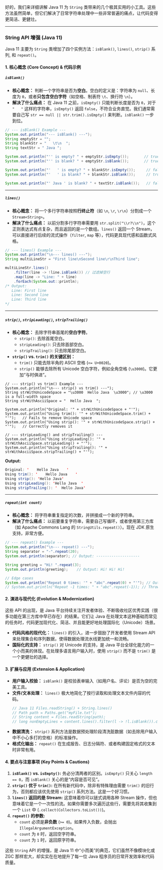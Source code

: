 好的，我们来详细讲解 Java 11 为 `String` 类带来的几个极其实用的小工具。这些方法虽然简单，但它们解决了日常字符串处理中一些非常普遍的痛点，让代码变得更简洁、更健壮。

---

### String API 增强 (Java 11)

Java 11 主要为 `String` 类增加了四个实例方法：`isBlank()`, `lines()`, `strip()` 系列, 和 `repeat()`。

#### 1. 核心概念 (Core Concept) & 代码示例

##### **`isBlank()`**

*   **核心概念：** 判断一个字符串是否为**空白**。空白的定义是：字符串为 `null`、长度为 `0`，或者**只包含空白字符**（如空格、制表符 `\t`、换行符 `\n`）。
*   **解决了什么痛点：** 在 Java 11 之前，`isEmpty()` 只能判断长度是否为 `0`，对于 `"   "` 这样的字符串，`isEmpty()` 返回 `false`，不符合业务直觉。我们通常需要自己写 `str == null || str.trim().isEmpty()` 来判断。`isBlank()` 一步到位。

```java
// --- isBlank() Example ---
System.out.println("--- isBlank() ---");
String emptyStr = "";
String blankStr = "   \t\n  ";
String textStr = " Java ";

System.out.println("'' is empty? " + emptyStr.isEmpty());       // true
System.out.println("'' is blank? " + emptyStr.isBlank());       // true

System.out.println("'   ' is empty? " + blankStr.isEmpty());     // false
System.out.println("'   ' is blank? " + blankStr.isBlank());     // true

System.out.println("' Java ' is blank? " + textStr.isBlank());   // false
```

---

##### **`lines()`**

*   **核心概念：** 将一个多行字符串按照**行终止符**（如 `\n`, `\r`, `\r\n`）分割成一个 `Stream<String>`。
*   **解决了什么痛点：** 以前分割多行字符串需要用 `str.split("\\r?\\n")`，这个正则表达式有点复杂，而且返回的是一个数组。`lines()` 返回一个 Stream，可以直接进行后续的流式操作（`filter`, `map` 等），代码更具现代感和函数式风格。

```java
// --- lines() Example ---
System.out.println("\n--- lines() ---");
String multiLineStr = "First line\nSecond line\r\nThird line";

multiLineStr.lines()
    .filter(line -> !line.isBlank()) // 过滤掉空行
    .map(line -> "Line: " + line)
    .forEach(System.out::println);
/* Output:
   Line: First line
   Line: Second line
   Line: Third line
*/
```

---

##### **`strip()`, `stripLeading()`, `stripTrailing()`**

*   **核心概念：** 去除字符串首尾的**空白字符**。
    *   `strip()`: 去除首尾空白。
    *   `stripLeading()`: 只去除首部空白。
    *   `stripTrailing()`: 只去除尾部空白。
*   **`strip()` vs. `trim()` 的关键区别：**
    *   `trim()` 只能去除半角的 ASCII 空格 (`<= U+0020`)。
    *   `strip()` 能够去除所有 Unicode 空白字符，例如全角空格 (`\u3000`)。它更加“与时俱进”。

```
// --- strip() vs trim() Example ---
System.out.println("\n--- strip() vs trim() ---");
String strWithUnicodeSpace = "\u3000  Hello Java  \u3000"; // \u3000 is a full-width space
String strWithAsciiSpace = "  Hello Java  ";

System.out.println("Original: '" + strWithUnicodeSpace + "'");
System.out.println("Using trim(): '" + strWithUnicodeSpace.trim() + "'");   // Fails to remove Unicode space
System.out.println("Using strip(): '" + strWithUnicodeSpace.strip() + "'");   // Correctly removes it

// --- stripLeading() and stripTrailing() ---
System.out.println("Using stripLeading(): '" + strWithAsciiSpace.stripLeading() + "'");
System.out.println("Using stripTrailing(): '" + strWithAsciiSpace.stripTrailing() + "'");
```

**Output:**
```java
Original: '　  Hello Java  　'
Using trim(): '　  Hello Java  　'
Using strip(): 'Hello Java'
Using stripLeading(): 'Hello Java  '
Using stripTrailing(): '  Hello Java'
```

---

##### **`repeat(int count)`**

*   **核心概念：** 将字符串重复指定的次数，并拼接成一个新的字符串。
*   **解决了什么痛点：** 以前要重复字符串，需要自己写循环，或者使用第三方库（如 Apache Commons Lang 的 `StringUtils.repeat()`）。现在 JDK 原生支持，非常方便。

```java
// --- repeat() Example ---
System.out.println("\n--- repeat() ---");
String separator = "-".repeat(20);
System.out.println(separator); // Output: --------------------

String greeting = "Hi! ".repeat(3);
System.out.println(greeting);    // Output: Hi! Hi! Hi! 

// Edge cases
System.out.println("Repeat 0 times: '" + "abc".repeat(0) + "'"); // Output: '' (empty string)
// System.out.println("Repeat -1 times: " + "abc".repeat(-1)); // Throws IllegalArgumentException
```

#### 2. 演进与现代化 (Evolution & Modernization)

这些 API 的出现，是 Java 平台持续关注开发者体验、不断吸收社区优秀实践（很多功能在第三方库中早已存在）的结果。它们让 Java 在处理文本这种基础而常见的任务时，代码更加现代化、简洁、并且能更好地处理国际化（Unicode）场景。

*   **代码风格的现代化：** `lines()` 的引入，进一步鼓励了开发者使用 Stream API 来处理集合和序列数据，使得数据处理流水线更加统一和流畅。
*   **国际化的支持：** `strip()` 对 Unicode 的支持，是 Java 平台全球化能力的一个小而美的体现。在处理多语言用户输入时，使用 `strip()` 而不是 `trim()` 是一个更健壮的选择。

#### 3. 扩展与应用 (Extension & Application)

*   **用户输入校验：** `isBlank()` 是校验表单输入（如用户名、评论）是否为空的完美工具。
*   **文件/文本处理：** `lines()` 极大地简化了按行读取和处理文本文件内容的代码。
    ```java
    // Java 11 Files.readString() + String.lines()
    // Path path = Paths.get("myFile.txt");
    // String content = Files.readString(path);
    // long nonEmptyLines = content.lines().filter(l -> !l.isBlank()).count();
    ```
*   **数据清洗：** `strip()` 系列方法是数据预处理阶段清洗脏数据（如去除用户输入中不小心多打的空格）的标准操作。
*   **格式化输出：** `repeat()` 在生成报告、日志分隔符、或者构建固定格式的文本时非常有用。

#### 4. 要点与注意事项 (Key Points & Cautions)

1.  **`isBlank()` vs. `isEmpty()`:** 务必分清两者的区别。`isEmpty()` 只关心 `length == 0`，而 `isBlank()` 关心的是“内容是否可见”。
2.  **`strip()` 优于 `trim()`:** 在所有新代码中，除非有特殊理由需要 `trim()` 的旧行为，否则都应该优先使用 `strip()` 系列方法。这是一个好习惯。
3.  **`lines()` 返回的是 Stream:** 这意味着你可以链式调用各种 Stream 操作，但也意味着它是一个一次性的流。如果你需要多次遍历这些行，需要先将其收集到一个 `List` 中 (`.collect(Collectors.toList())`)。
4.  **`repeat()` 的参数:**
    *   `count` 必须是**非负数** (`>= 0`)。如果传入负数，会抛出 `IllegalArgumentException`。
    *   `count` 为 `0` 时，返回空字符串。
    *   `count` 为 `1` 时，返回原字符串。

这些 `String` API 的增强，是 Java 11 中“小而美”的典范，它们虽然不像模块化或 ZGC 那样宏大，却实实在在地提升了每一位 Java 程序员的日常开发效率和代码质量。